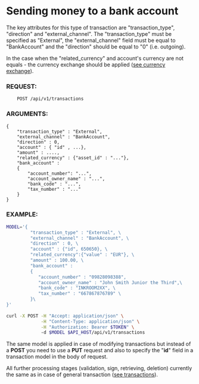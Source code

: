 # Sending money to a bank account

The key attributes for this type of transaction are "transaction\_type", "direction" and "external\_channel".
The "transaction\_type" must be specified as "External", the "external_channel" field must be equal to "BankAccount"
and the "direction" should be equal to "0" (i.e. outgoing).

In the case when the "related\_currency" and account's currency are not equals - the currency exchange should be applied
([see currency exchange](../../products/exchangetransaction.md)).

### REQUEST:
```
    POST /api/v1/transactions
```    

### ARGUMENTS:
```
{ 
    "transaction_type" : "External",
    "external_channel" : "BankAccount",
    "direction" : 0, 
    "account" : { "id" , ...},
    "amount" : ....,
    "related_currency" : {"asset_id" : "..."}, 
    "bank_account" : 
    {
        "account_number": "...", 
        "account_owner_name" : "...", 
        "bank_code" : "...", 
        "tax_number" : "..." 
    }
}
```
### EXAMPLE:

```bash
MODEL='{ 
         "transaction_type" : "External", \
         "external_channel" : "BankAccount", \
         "direction" : 0, \
         "account" : {"id", 650650}, \
         "related_currency":{"value" : "EUR"}, \
         "amount" : 100.00, \ 
         "bank_account" : 
         { 
            "account_number" : "09828098388",
            "account_owner_name" : "John Smith Junior the Third",\ 
            "bank_code" : "INKROOM2XX", \
            "tax_number" : "667867876789" \
         }\
}'
              
curl -X POST -H "Accept: application/json" \
             -H "Content-Type: application/json" \
             -H "Authorization: Bearer $TOKEN" \ 
             -d $MODEL $API_HOST/api/v1/transactions
```

The same model is applied in case of modifying transactions but instead of a **POST** you need to use a **PUT** request
and also to specify the "**id**" field in a transaction model in the body of request.

All further processing stages (validation, sign, retrieving, deletion) currently the same as in case of general
transaction ([see transactions](../transactions.md)).
